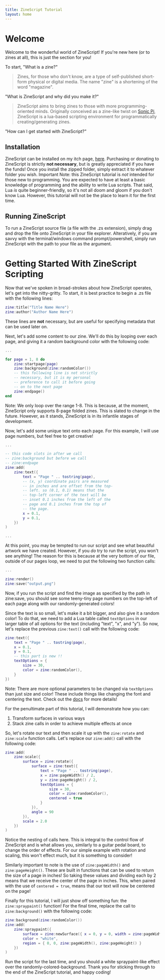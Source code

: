 ```yaml
---
title: ZineScript Tutorial
layout: home
---
```


# Welcome

Welcome to the wonderful world of ZineScript! If you're new here (or to zines at all), this is just the section for you!

To start, "What is a zine?"

> Zines, for those who don't know, are a type of self-published short-form physical or digital media. The name "zine" is a shortening of the word "magazine".

"What is ZineScript and why did you make it?"

> ZineScript aims to bring zines to those with more programming-oriented minds. Originally conceived as a zine-like twist on [Sonic Pi](https://sonic-pi.net/), ZineScript is a lua-based scripting environment for programmatically creating/generating zines.

"How can I get started with ZineScript?"

## Installation

ZineScript can be installed on my itch page, [here](https://cmdrapollo.itch.io/ZineScript/). Purchasing or donating to ZineScript is strictly **not necessary**, but is greatly appreciated if you have the funds! Once you install the zipped folder, simply extract it to whatever folder you wish. Important Note: this ZineScript tutorial is *not* intended for those new to programming. You are expected to have at least a basic knowledge of programming and the ability to write Lua scripts. That said, Lua *is* quite beginner-friendly, so it's not all doom and gloom if you don't know Lua. However, this tutorial will not be the place to learn it for the first time.

## Running ZineScript

To run a ZineScript source file (a file with the .zs extension), simply drag and drop the file onto ZineScript in your file explorer. Alteratively, if you are savvy with the terminal/windows command prompt/powershell, simply run ZineScript with the path to your file as the argument.

# Getting Started With ZineScript Scripting

Now that we've spoken in broad-strokes about how ZineScript operates, let's get into the nitty-gritty. To start, it is best practice to begin a .zs file with the following lines:

```lua
zine:title("Title Name Here")
zine:author("Author Name Here")
```

These lines are **not** necessary, but are useful for specifying metadata that can be used later on.

Next, let's add some content to our zine. We'll do this by looping over each page, and giving it a random background color with the following code:

```lua
...

for page = 1, 8 do
    zine:startpage(page)
    zine:background(zine:randomColor())
    -- this following line is not strictly
    -- necessary, but it is my personal
    -- preference to call it before going
    -- on to the next page
    zine:endpage()
end
```

Note: We only loop over the range 1-8. This is because, at the moment, ZineScript only supports 8-page folded zines. This is slated to change in the future. However, as it stands, ZineScript is in its infantile stages of development.

Now, let's add some unique text onto each page. For this example, I will use page numbers, but feel free to get creative!

```lua
...

-- this code slots in after we call
-- zine:background but before we call
-- zine:endpage
zine:add(
    zine:text({
        text = "Page " .. tostring(page),
        -- (x, y) coordinate pairs are measured
        -- in inches and are offset from the top-
        -- left. so (0.1, 0.1) means that the
        -- top-left corner of the text will be
        -- inset 0.1 inches from the left of the
        -- page and 0.1 inches from the top of
        -- the page.
        x = 0.1,
        y = 0.1,
    })
)

...
```

At this point, you may be tempted to run our script and see what beautiful artwork we have created. However, if you *do* try to run the script, you won't see anything! The reason for this is because at the very bottom of our file, outside of our pages loop, we need to put the following two function calls:

```lua
...

zine:render()
zine:save("output.png")
```

Now, if you run the script and find the image as specified by the path in zine:save, you should see some teeny-tiny page numbers on the top-left of each page along with our randomly-generated colors!

Since the text is so small, let's make it a bit bigger, and also give it a random color! To do that, we need to add a Lua table called `textOptions` in our larger table of all options for the text (including "text", "x", and "y"). So now, let's replace the previous `zine:text()` call with the following code:

```lua
zine:text({
    text = "Page " .. tostring(page),
    x = 0.1,
    y = 0.1,
    -- this part is new !!
    textOptions = {
        size = 30,
        color = zine:randomColor(),
    }
})
```

Note: There are more optional parameters to be changed via `textOptions` than just size and color! These include things like changing the font and centering the text. Check out the [docs](documentation/) for more details!

For the penultimate part of this tutorial, I will demonstrate how you can:
1. Transform surfaces in various ways
2. Stack zine calls in order to achieve multiple effects at once

So, let's rotate our text and then scale it up with the `zine:rotate` and `zine:scale` function calls. Let's replace our `zine:add()` call with the following code:

```lua
zine:add(
    zine:scale({
        surface = zine:rotate({
            surface = zine:text({
                text = "Page " .. tostring(page),
                x = zine:pageWidth() / 2,
                y = zine:pageHeight() / 2,
                textOptions = {
                    size = 30,
                    color = zine:randomColor(),
                    centered = true
                }
            }),
            angle = 90
        }),
        scale = 2.0
    })
)
```

Notice the nesting of calls here. This is integral to the control flow of ZineScript and is what allows you, similarly to a guitar pedal board, to change the order of effects. For our simple example with rotation and scaling, this won't effect much, but it is something to consider!

Similarly important to note is the use of `zine:pageWidth()` and `zine:pageHeight()`. These are built in functions that can be used to return the size of a page in inches! So taking these values and dividing each by 2 means that we receive the center of the page in inches. This, when paired with the use of `centered = true`, means that our text will now be centered on the page!

Finally for this tutorial, I will just show off something fun: the `zine:spraypaint()` function! For the final time, replace the call to `zine:background()` with the following code:

```lua
zine:background(zine:randomColor())
zine:add(
    zine:spraypaint({
        surface = zine:newSurface({ x = 0, y = 0, width = zine:pageWidth(), height = zine:pageHeight() }),
        color = "white",
        region = { 0, 0, zine:pageWidth(), zine:pageHeight() }
    })
)
```

Run the script for the last time, and you should a white spraypaint-like effect over the randomly-colored-background. Thank you for sticking through to the end of the ZineScript tutorial, and happy coding!